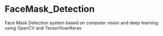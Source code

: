 # FaceMask_Detection
Face Mask Detection system based on computer vision and deep learning using OpenCV and Tensorflow/Keras
